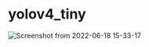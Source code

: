 # yolov4_tiny
![Screenshot from 2022-06-18 15-33-17](https://user-images.githubusercontent.com/48386064/174433166-a9cb86b5-6099-49ef-8df0-5d5d23c65856.png)

